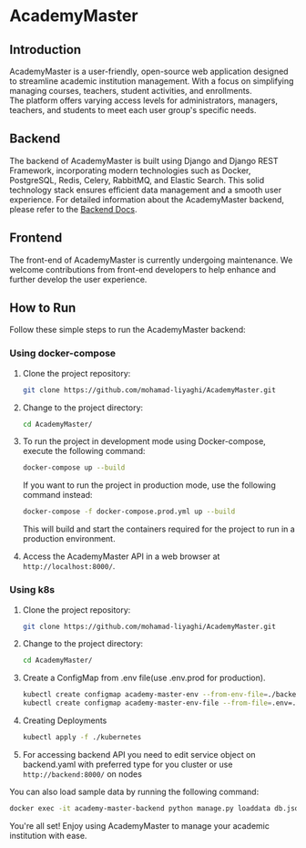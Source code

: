 # AcademyMaster

## Introduction <a name="introduction"></a>
AcademyMaster is a user-friendly, open-source web application designed to streamline academic institution management. With a focus on simplifying managing courses, teachers, student activities, and enrollments.<br> The platform offers varying access levels for administrators, managers, teachers, and students to meet each user group's specific needs.

## Backend <a name="backend"></a>
The backend of AcademyMaster is built using Django and Django REST Framework, incorporating modern technologies such as Docker, PostgreSQL, Redis, Celery, RabbitMQ, and Elastic Search. This solid technology stack ensures efficient data management and a smooth user experience.
For detailed information about the AcademyMaster backend, please refer to the [Backend Docs](backend/README.md).

## Frontend <a name="frontend"></a>
The front-end of AcademyMaster is currently undergoing maintenance. We welcome contributions from front-end developers to help enhance and further develop the user experience.

## How to Run <a name="how-to-run"></a>
Follow these simple steps to run the AcademyMaster backend:

### Using docker-compose
1. Clone the project repository:
    ```bash
    git clone https://github.com/mohamad-liyaghi/AcademyMaster.git
    ```

2. Change to the project directory:
    ```bash
    cd AcademyMaster/
    ```
3. To run the project in development mode using Docker-compose, execute the following command:
    ```bash
    docker-compose up --build
    ```

   If you want to run the project in production mode, use the following command instead:
    ```bash
    docker-compose -f docker-compose.prod.yml up --build
    ```

   This will build and start the containers required for the project to run in a production environment.

4. Access the AcademyMaster API in a web browser at `http://localhost:8000/`.

### Using k8s
1. Clone the project repository:
    ```bash
    git clone https://github.com/mohamad-liyaghi/AcademyMaster.git
    ```

2. Change to the project directory:
    ```bash
    cd AcademyMaster/
    ```

3. Create a ConfigMap from .env file(use .env.prod for production).
    ```bash
    kubectl create configmap academy-master-env --from-env-file=./backend/.env.local
    kubectl create configmap academy-master-env-file --from-file=.env=./backend/.env.local
    ```

4. Creating Deployments
    ```bash
    kubectl apply -f ./kubernetes
    ```

5. For accessing backend API you need to edit service object on backend.yaml with preferred type for you cluster or 
use `http://backend:8000/` on nodes


You can also load sample data by running the following command:
```bash
docker exec -it academy-master-backend python manage.py loaddata db.json
```


You're all set! Enjoy using AcademyMaster to manage your academic institution with ease.
